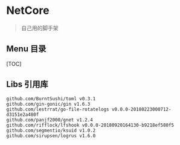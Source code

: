 # NetCore

>  自己用的脚手架

## Menu 目录

[TOC]



## Libs 引用库

	github.com/BurntSushi/toml v0.3.1
	github.com/gin-gonic/gin v1.6.3
	github.com/lestrrat/go-file-rotatelogs v0.0.0-20180223000712-d3151e2a480f
	github.com/panjf2000/gnet v1.2.4 
	github.com/rifflock/lfshook v0.0.0-20180920164130-b9218ef580f5
	github.com/segmentio/ksuid v1.0.2
	github.com/sirupsen/logrus v1.6.0
